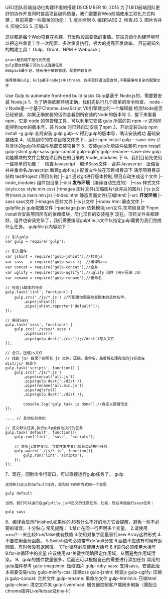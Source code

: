 UED团队前端自动化构建环境的搭建
DECEMBER 10, 2015
为了UED前端团队更好的协作开发同时提高项目编码质量，我们需要将Web前端使用工程化方式构建；
目前需要一些简单的功能：
    1. 版本控制
    6. 编译SASS
    2. 检查JS
    3. 图片合并
    4. 压缩CSS
5. 压缩JS

这些都是每个Web项目在构建、开发阶段需要做的事情。前端自动化构建环境可以把这些重复工作一次配置，多次重复执行，极大的提高开发效率。
目前最知名的构建工具： Gulp、Grunt、NPM + Webpack；

    grunt是前端工程化的先驱
    gulp更自然基于流的方式连接任务
    Webpack最年轻，擅长用于依赖管理，配置稍较复杂

    推荐使用Gulp，Gulp基于nodejs中stream，效率更好语法更自然,不需要编写复杂的配置文件
Use Gulp to automate front-end build tasks
Gulp是基于 Node.js的，需要要安装 Node.js
1、为了确保依赖环境正确，我们先执行几个简单的命令检查。
    node -v
    Node是一个基于Chrome JavaScript V8引擎建立的一个解释器
    检测Node是否已经安装，如果正确安装的话你会看到所安装的Node的版本号
2、接下来看看npm，它是 node 的包管理工具，可以利用它安装 gulp 所需的包
    npm -v
    这同样能得到npm的版本号，装 Node 时已经自动安装了npm
3、开始安装Gulp
    npm install -g gulp
    全局安装 gulp
    gulp -v
    得到gulp的版本号，确认安装成功
基础安装结束
4、切换到你的在项目根文件夹下，运行
    npm install gulp --save-dev //将具体的gulp功能插件局部安装项目下
5、安装gulp功能插件依赖包
    npm install gulp-jshint gulp-sass gulp-concat gulp-uglify gulp-rename--save-dev
gulp功能模块的文件会放在项目所在的目录的./node_modules 下
6、我们目前先使用一些简单的功能：
    - 检查Javascript
    - 编译Sass文件
    - 合并Javascript
    - 压缩合并并重命名Javascript
新建gulpfile.js 配置文件放在项目根目录下
 演示项目目录结构
    testProject     (项目名称)
    |–.git            通过git进行版本控制,项目自动生成这个文件
    |–node_modules    组件包目录
    |–dist            **发布环境**（编译自动生成的）
        |–css         样式文件(style.css style.min.css)
        |–images  图片文件(压缩图片\合并后的图片)
        |–js      js文件(main.js main.min.js)
        |–index.html  静态页面文件(压缩html)
    |–src             **开发环境**
        |–sass                sass文件
        |–images              图片文件
        |–js                  js文件
        |–index.html      静态文件
    |–gulpfile.js             gulp配置文件
    |–package.json            依赖模块json文件,在项目目录下npm install会安装项目所有的依赖模块，简化项目的安装程序
现在，项目文件夹都建好，组件也安装完毕了，我们需要编写gulpfile.js文件以指定gulp需要为我们完成什么任务。
    gulpfile.js内容如下：

    // 引入gulp
    var gulp = require('gulp');

    // 引入组件
    var jshint = require('gulp-jshint');//检查js
    var sass   = require('gulp-sass');  //编译Sass
    var concat = require('gulp-concat');//合并
    var uglify = require('gulp-uglify');//uglify 组件（用于压缩 JS）
    var rename = require('gulp-rename');//重命名

    // 检查js脚本的任务
    gulp.task('lint', function() {
        gulp.src('./js/*.js') //可配置你需要检查脚本的具体名字。
            .pipe(jshint())
            .pipe(jshint.reporter('default'));
    });

    // 编译Sass
    gulp.task('sass', function() {
        gulp.src('./scss/*.scss')
            .pipe(sass())
            .pipe(gulp.dest('./css'));//dest()写入文件
    });

    // 合并，压缩js文件
    // 找到 js/ 目录下的所有 js 文件，压缩，重命名，最后将处理完成的js存放在 dist/js/ 目录下
    gulp.task('scripts', function() {
        gulp.src('./js/*.js')
            .pipe(concat('all.js'))
            .pipe(gulp.dest('./dist'))
            .pipe(rename('all.min.js'))
            .pipe(uglify())
            .pipe(gulp.dest('./dist'));

            console.log('gulp task is done');//自定义提醒信息
    });

    .... // 其他任务类似

    // 定义默认任务,执行gulp会自动执行的任务
    gulp.task('default', function(){
        gulp.run('lint', 'sass', 'scripts');

        // 监听js文件变化，当文件发生变化后会自动执行任务
        gulp.watch('./js/*.js', function(){
            gulp.run('lint','scripts');
        });
    });
7、现在，回到命令行窗口，可以直接运行gulp任务了。
    gulp

    这将执行定义的default任务，就和以下的命令式同一个意思

    gulp default

    当然，我们可以运行在gulpfile.js中定义的任意任务，比如，现在单独运行sass任务：

    gulp sass
8、编译会显示Finished,如果你的JS有什么不好的地方它会提醒，避免一些不必要的错误，十分贴心
    常见提醒：
    1.禁止在同一行声明多个变量。
    2.请使用 ===/!==来比较true/false或者数值
    3.使用对象字面量替代new Array这种形式
    4.不要使用全局函数。
    5.Switch语句必须带有default分支
    6.函数不应该有时候有返回值，有时候没有返回值。
    7.For循环必须使用大括号
    8.If语句必须使用大括号
    9.for-in循环中的变量 应该使用var关键字明确限定作用域，从而避免作用域污染。
9、gulp的插件数量很多，后面还可以根据自己的需要进行添加任务
    常用的gulp插件参考
    gulp-imagemin:      压缩图片
    gulp-ruby-sass:     支持sass，安装此版本需要安装ruby
    gulp-minify-css:    压缩css
    gulp-jshint:        检查js
    gulp-uglify:        压缩js
    gulp-concat:        合并文件
    gulp-rename:        重命名文件
    gulp-htmlmin:       压缩html
    gulp-clean:         清空文件夹
    gulp-livereload:    服务器控制客户端同步刷新（需配合chrome插件LiveReload及tiny-lr）
